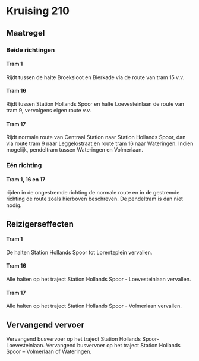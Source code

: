 # Kruising 210
## Maatregel
### Beide richtingen

#### Tram 1
Rijdt tussen de halte Broeksloot en Bierkade via de route van tram 15 v.v.

#### Tram 16
Rijdt tussen Station Hollands Spoor en halte Loevesteinlaan de route van tram 9, vervolgens eigen route v.v.

#### Tram 17
Rijdt normale route van Centraal Station  naar Station Hollands Spoor, dan via route tram 9 naar Leggelostraat en route tram 16 naar Wateringen. 
Indien mogelijk, pendeltram tussen Wateringen en Volmerlaan.

### Eén richting

#### Tram 1, 16 en 17
rijden in de ongestremde richting de normale route en in de gestremde richting de route zoals hierboven beschreven.
De pendeltram is dan niet nodig.

## Reizigerseffecten

#### Tram 1
De halten Station Hollands Spoor tot Lorentzplein vervallen.

#### Tram 16
Alle halten op het traject Station Hollands Spoor - Loevesteinlaan vervallen.

#### Tram 17
Alle halten op het traject Station Hollands Spoor - Volmerlaan vervallen.

## Vervangend vervoer
Vervangend busvervoer op het traject Station Hollands Spoor- Loevesteinlaan.
Vervangend busvervoer op het traject Station Hollands Spoor – Volmerlaan of Wateringen.
